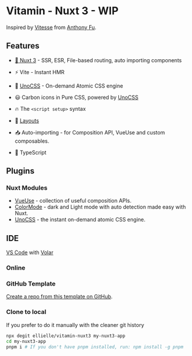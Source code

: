 # Vitamin - Nuxt 3 - WIP

Inspired by [Vitesse](https://github.com/antfu/vitesse-nuxt3) from [Anthony Fu](https://github.com/antfu).

## Features

- [💚 Nuxt 3](https://nuxt.com/) - SSR, ESR, File-based routing, auto importing components

- ⚡️ Vite - Instant HMR

- 🎨 [UnoCSS](https://github.com/antfu/unocss) - On-demand Atomic CSS engine

- 😃 Carbon icons in Pure CSS, powered by [UnoCSS](https://github.com/antfu/unocss)

- 🔥 The `<script setup>` syntax

- 📑 [Layouts](https://nuxt.com/docs/guide/directory-structure/layouts)

- 📥 Auto-importing - for Composition API, VueUse and custom composables.

<!-- - 🏎 Zero-config cloud functions and deploy -->

- 🦾 TypeScript

## Plugins

### Nuxt Modules

- [VueUse](https://github.com/vueuse/vueuse) - collection of useful composition APIs.
- [ColorMode](https://github.com/nuxt-community/color-mode-module) - dark and Light mode with auto detection made easy with Nuxt.
- [UnoCSS](https://github.com/antfu/unocss) - the instant on-demand atomic CSS engine.

## IDE

[VS Code](https://code.visualstudio.com/) with [Volar](https://github.com/johnsoncodehk/volar)

### Online

### GitHub Template

[Create a repo from this template on GitHub](https://github.com/ellielle/vitamin-nuxt3).

### Clone to local

If you prefer to do it manually with the cleaner git history

```bash
npx degit ellielle/vitamin-nuxt3 my-nuxt3-app
cd my-nuxt3-app
pnpm i # If you don't have pnpm installed, run: npm install -g pnpm
```